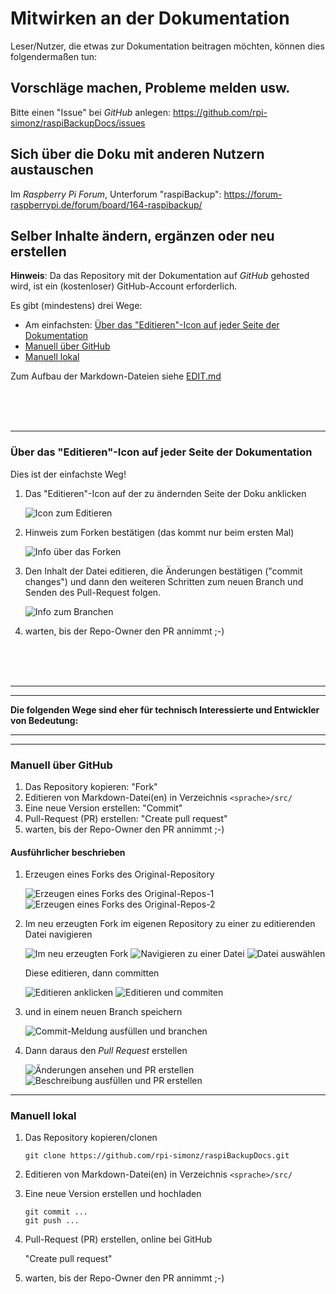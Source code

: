# Mitwirken an der Dokumentation

Leser/Nutzer, die etwas zur Dokumentation beitragen möchten,
können dies folgendermaßen tun:

## Vorschläge machen, Probleme melden usw.

Bitte einen "Issue" bei *GitHub* anlegen: <https://github.com/rpi-simonz/raspiBackupDocs/issues>


## Sich über die Doku mit anderen Nutzern austauschen

Im *Raspberry Pi Forum*, Unterforum "raspiBackup": <https://forum-raspberrypi.de/forum/board/164-raspibackup/>


## Selber Inhalte ändern, ergänzen oder neu erstellen

**Hinweis**: Da das Repository mit der Dokumentation auf *GitHub* gehosted wird,
ist ein (kostenloser) GitHub-Account erforderlich.

Es gibt (mindestens) drei Wege:

  - Am einfachsten: [Über das "Editieren"-Icon auf jeder Seite der Dokumentation](#edit_icon)
  - [Manuell über GitHub](#github_manual)
  - [Manuell lokal](#local_manual)

Zum Aufbau der Markdown-Dateien siehe [EDIT.md](EDIT.md)

<br/>
<br/>
<br/>

--------------------

<a name="edit_icon"></a>
### Über das "Editieren"-Icon auf jeder Seite der Dokumentation

Dies ist der einfachste Weg!

1. Das "Editieren"-Icon auf der zu ändernden Seite der Doku anklicken

   ![Icon zum Editieren](readme-images/e1-edit-icon.png)

1. Hinweis zum Forken bestätigen (das kommt nur beim ersten Mal)

   ![Info über das Forken](readme-images/e2-you-need-to-fork-this-repo-to-propose-changes.png)

1. Den Inhalt der Datei editieren, die Änderungen bestätigen ("commit changes")
   und dann den weiteren Schritten zum neuen Branch und Senden des Pull-Request folgen.

   ![Info zum Branchen](readme-images/e3-new-branch-to-send-pull-request.png)

  1. warten, bis der Repo-Owner den PR annimmt  ;-)


<br/>
<br/>
<br/>

--------------------

--------------------

**Die folgenden Wege sind eher für technisch Interessierte und Entwickler von Bedeutung:**

--------------------

--------------------

<a name="github_manual"></a>
### Manuell über GitHub

  1. Das Repository kopieren: "Fork"
  1. Editieren von Markdown-Datei(en) in Verzeichnis `<sprache>/src/`
  1. Eine neue Version erstellen: "Commit"
  1. Pull-Request (PR) erstellen: "Create pull request"
  1. warten, bis der Repo-Owner den PR annimmt  ;-)

#### Ausführlicher beschrieben

1. Erzeugen eines Forks des Original-Repository

   ![Erzeugen eines Forks des Original-Repos-1](readme-images/01-create-fork-from-original-repo-1.png)
   ![Erzeugen eines Forks des Original-Repos-2](readme-images/02-create-fork-from-original-repo-2.png)

1. Im neu erzeugten Fork im eigenen Repository zu einer zu editierenden Datei navigieren

   ![Im neu erzeugten Fork](readme-images/03-being-in-forked-repo-now.png)
   ![Navigieren zu einer Datei](readme-images/04-navigate-to-a-source-file.png)
   ![Datei auswählen](readme-images/05-select-a-file.png)

   Diese editieren, dann committen

   ![Editieren anklicken](readme-images/06-click-edit.png)
   ![Editieren und commiten](readme-images/07-edit-and-commit.png)

1. und in einem neuen Branch speichern

   ![Commit-Meldung ausfüllen und branchen](readme-images/08-fill-commit-message-and-branch.png)

1. Dann daraus den *Pull Request* erstellen

   ![Änderungen ansehen und PR erstellen](readme-images/09-view-changes-and-create-pr.png)
   ![Beschreibung ausfüllen und PR erstellen](readme-images/10-fill-description-and-create-pr.png)

--------------------

<a name="local_manual"></a>
### Manuell lokal

  1. Das Repository kopieren/clonen

     ```
     git clone https://github.com/rpi-simonz/raspiBackupDocs.git
     ```

  1. Editieren von Markdown-Datei(en) in Verzeichnis `<sprache>/src/`

  1. Eine neue Version erstellen und hochladen

     ```
     git commit ...
     git push ...
     ```

  1. Pull-Request (PR) erstellen, online bei GitHub

     "Create pull request"

  1. warten, bis der Repo-Owner den PR annimmt  ;-)

